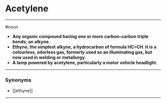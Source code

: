 # Acetylene
---
#noun
- **Any organic compound having one or more carbon–carbon triple bonds; an alkyne.**
- **Ethyne; the simplest alkyne, a hydrocarbon of formula HC≡CH. It is a colourless, odorless gas, formerly used as an illuminating gas, but now used in welding or metallurgy.**
- **A lamp powered by acetylene, particularly a motor vehicle headlight.**
---
### Synonyms
- [[ethyne]]
---

